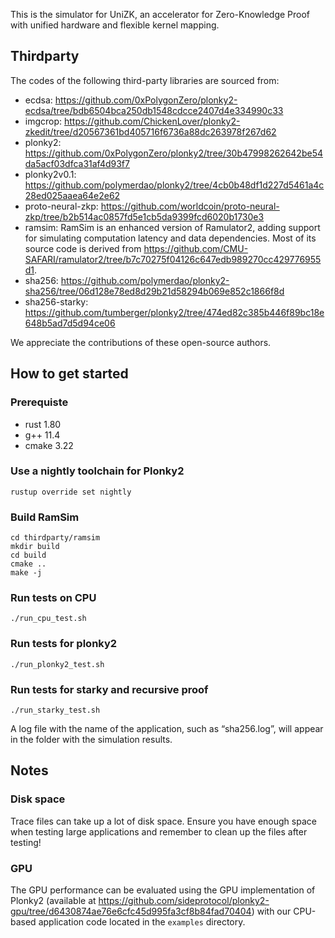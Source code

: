 This is the simulator for UniZK, an accelerator for  Zero-Knowledge Proof with unified hardware and flexible kernel mapping.

## Thirdparty
The codes of the following third-party libraries are sourced from:
- ecdsa: <https://github.com/0xPolygonZero/plonky2-ecdsa/tree/bdb6504bca250db1548cdcce2407d4e334990c33>
- imgcrop: <https://github.com/ChickenLover/plonky2-zkedit/tree/d20567361bd405716f6736a88dc263978f267d62>
- plonky2: <https://github.com/0xPolygonZero/plonky2/tree/30b47998262642be54da5acf03dfca31af4d93f7>
- plonky2v0.1: <https://github.com/polymerdao/plonky2/tree/4cb0b48df1d227d5461a4c28ed025aaea64e2e62>
- proto-neural-zkp: <https://github.com/worldcoin/proto-neural-zkp/tree/b2b514ac0857fd5e1cb5da9399fcd6020b1730e3>
- ramsim: RamSim is an enhanced version of Ramulator2, adding support for simulating computation latency and data dependencies. Most of its source code is derived from <https://github.com/CMU-SAFARI/ramulator2/tree/b7c70275f04126c647edb989270cc429776955d1>.
- sha256: <https://github.com/polymerdao/plonky2-sha256/tree/06d128e78ed8d29b21d58294b069e852c1866f8d>
- sha256-starky: <https://github.com/tumberger/plonky2/tree/474ed82c385b446f89bc18e648b5ad7d5d94ce06>

We appreciate the contributions of these open-source authors.

## How to get started
### Prerequiste
- rust 1.80
- g++ 11.4
- cmake 3.22

### Use a nightly toolchain for Plonky2
```
rustup override set nightly
```

### Build RamSim
```
cd thirdparty/ramsim
mkdir build
cd build
cmake ..
make -j
```
### Run tests on CPU
```
./run_cpu_test.sh
```

### Run tests for plonky2
```
./run_plonky2_test.sh
```
### Run tests for starky and recursive proof
```
./run_starky_test.sh
```

A log file with the name of the application, such as “sha256.log”, will appear in the folder with the simulation results.

## Notes
### Disk space
Trace files can take up a lot of disk space. Ensure you have enough space when testing large applications and remember to clean up the files after testing!

### GPU
The GPU performance can be evaluated using the GPU implementation of Plonky2 (available at <https://github.com/sideprotocol/plonky2-gpu/tree/d6430874ae76e6cfc45d995fa3cf8b84fad70404>) with our CPU-based application code located in the `examples` directory.